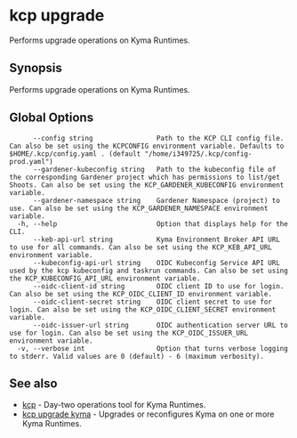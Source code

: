 # kcp upgrade

Performs upgrade operations on Kyma Runtimes.

## Synopsis

Performs upgrade operations on Kyma Runtimes.

## Global Options

```
      --config string                Path to the KCP CLI config file. Can also be set using the KCPCONFIG environment variable. Defaults to $HOME/.kcp/config.yaml . (default "/home/i349725/.kcp/config-prod.yaml")
      --gardener-kubeconfig string   Path to the kubeconfig file of the corresponding Gardener project which has permissions to list/get Shoots. Can also be set using the KCP_GARDENER_KUBECONFIG environment variable.
      --gardener-namespace string    Gardener Namespace (project) to use. Can also be set using the KCP_GARDENER_NAMESPACE environment variable.
  -h, --help                         Option that displays help for the CLI.
      --keb-api-url string           Kyma Environment Broker API URL to use for all commands. Can also be set using the KCP_KEB_API_URL environment variable.
      --kubeconfig-api-url string    OIDC Kubeconfig Service API URL used by the kcp kubeconfig and taskrun commands. Can also be set using the KCP_KUBECONFIG_API_URL environment variable.
      --oidc-client-id string        OIDC client ID to use for login. Can also be set using the KCP_OIDC_CLIENT_ID environment variable.
      --oidc-client-secret string    OIDC client secret to use for login. Can also be set using the KCP_OIDC_CLIENT_SECRET environment variable.
      --oidc-issuer-url string       OIDC authentication server URL to use for login. Can also be set using the KCP_OIDC_ISSUER_URL environment variable.
  -v, --verbose int                  Option that turns verbose logging to stderr. Valid values are 0 (default) - 6 (maximum verbosity).
```

## See also

* [kcp](kcp.md)	 - Day-two operations tool for Kyma Runtimes.
* [kcp upgrade kyma](kcp_upgrade_kyma.md)	 - Upgrades or reconfigures Kyma on one or more Kyma Runtimes.

